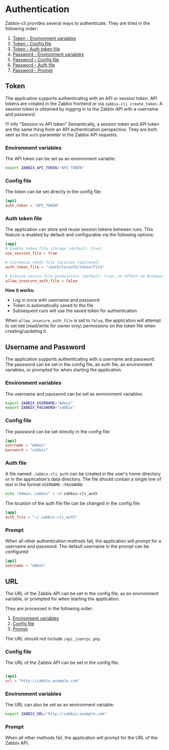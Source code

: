 # Authentication

Zabbix-cli provides several ways to authenticate. They are tried in the following order:

1. [Token - Environment variables](#environment-variables)
1. [Token - Config file](#config-file)
1. [Token - Auth token file](#auth-token-file)
1. [Password - Environment variables](#environment-variables_1)
1. [Password - Config file](#config-file_1)
1. [Password - Auth file](#auth-file)
1. [Password - Prompt](#prompt)

## Token

The application supports authenticating with an API or session token. API tokens are created in the Zabbix frontend or via `zabbix-cli create_token`. A session token is obtained by logging in to the Zabbix API with a username and password.

!!! info "Session vs API token"
    Semantically, a session token and API token are the same thing from an API authentication perspective. They are both sent as the `auth` parameter in the Zabbix API requests.

### Environment variables

The API token can be set as an environment variable:

```bash
export ZABBIX_API_TOKEN="API TOKEN"
```

### Config file

The token can be set directly in the config file:

```toml
[api]
auth_token = "API_TOKEN"
```

### Auth token file

The application can store and reuse session tokens between runs. This feature is enabled by default and configurable via the following options:

```toml
[app]
# Enable token file storage (default: true)
use_session_file = true

# Customize token file location (optional)
auth_token_file = "/path/to/auth/token/file"

# Enforce secure file permissions (default: true, no effect on Windows)
allow_insecure_auth_file = false
```

**How it works:**

- Log in once with username and password
- Token is automatically saved to the file
- Subsequent runs will use the saved token for authentication

When `allow_insecure_auth_file` is set to `false`, the application will attempt to set `600` (read/write for owner only) permissions on the token file when creating/updating it.

## Username and Password

The application supports authenticating with a username and password. The password can be set in the config file, an auth file, as environment variables, or prompted for when starting the application.

### Environment variables

The username and password can be set as environment variables:

```bash
export ZABBIX_USERNAME="Admin"
export ZABBIX_PASSWORD="zabbix"
```

### Config file

The password can be set directly in the config file:

```toml
[api]
username = "Admin"
password = "zabbix"
```

### Auth file

A file named `.zabbix-cli_auth` can be created in the user's home directory or in the application's data directory. The file should contain a single line of text in the format `USERNAME::PASSWORD`.

```bash
echo "Admin::zabbix" > ~/.zabbix-cli_auth
```

The location of the auth file file can be changed in the config file:

```toml
[app]
auth_file = "~/.zabbix-cli_auth"
```

### Prompt

When all other authentication methods fail, the application will prompt for a username and password. The default username in the prompt can be configured:

```toml
[api]
username = "Admin"
```

## URL

The URL of the Zabbix API can be set in the config file, as an environment variable, or prompted for when starting the application.

They are processed in the following order:

1. [Environment variables](#environment-variables_2)
1. [Config file](#config-file_2)
1. [Prompt](#prompt_1)

The URL should not include `/api_jsonrpc.php`.

### Config file

The URL of the Zabbix API can be set in the config file:

```toml

[api]
url = "http://zabbix.example.com"
```

### Environment variables

The URL can also be set as an environment variable:

```bash
export ZABBIX_URL="http://zabbix.example.com"
```

### Prompt

When all other methods fail, the application will prompt for the URL of the Zabbix API.
